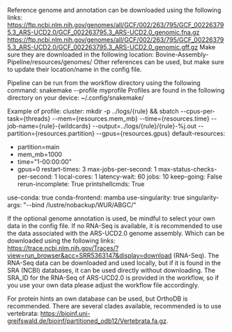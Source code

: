 Reference genome and annotation can be downloaded using the following links:
https://ftp.ncbi.nlm.nih.gov/genomes/all/GCF/002/263/795/GCF_002263795.3_ARS-UCD2.0/GCF_002263795.3_ARS-UCD2.0_genomic.fna.gz
https://ftp.ncbi.nlm.nih.gov/genomes/all/GCF/002/263/795/GCF_002263795.3_ARS-UCD2.0/GCF_002263795.3_ARS-UCD2.0_genomic.gff.gz
Make sure they are downloaded in the following location:
Bovine-Assembly-Pipeline/resources/genomes/
Other references can be used, but make sure to update their location/name in the config file.

Pipeline can be run from the workflow directory using the following command:
snakemake --profile myprofile
Profiles are found in the following directory on your device:
~/.config/snakemake/

Example of profile:
cluster:
  mkdir -p ../logs/{rule} &&
  sbatch
    --cpus-per-task={threads}
    --mem={resources.mem_mb}
    --time={resources.time}
    --job-name={rule}-{wildcards}
    --output=../logs/{rule}/{rule}-%j.out
    --partition={resources.partition}
    --gpus={resources.gpus}
default-resources:
  - partition=main
  - mem_mb=1000
  - time="1-00:00:00"
  - gpus=0
restart-times: 3
max-jobs-per-second: 1
max-status-checks-per-second: 1
local-cores: 1
latency-wait: 60
jobs: 10
keep-going: False
rerun-incomplete: True
printshellcmds: True

use-conda: true
conda-frontend: mamba
use-singularity: true
singularity-args: "--bind /lustre/nobackup/WUR/ABGC/"


If the optional genome annotation is used, be mindful to select your own data in the config file.
If no RNA-Seq is available, it is recommended to use the data associated with the ARS-UCD2.0 genome assembly.
Which can be downloaded using the following links:
https://trace.ncbi.nlm.nih.gov/Traces/?view=run_browser&acc=SRR5363147&display=download (RNA-Seq).
The RNA-Seq data can be downloaded and used locally, but if it is found in the SRA (NCBI) databases, it can be used directly without downloading.
The SRA_ID for the RNA-Seq of ARS-UCD2.0 is provided in the workflow, so if you use your own data please adjust the workflow file accordingly.


For protein hints an own database can be used, but OrthoDB is recommended. There are several clades available, recommended is to use vertebrata:
https://bioinf.uni-greifswald.de/bioinf/partitioned_odb12/Vertebrata.fa.gz.
